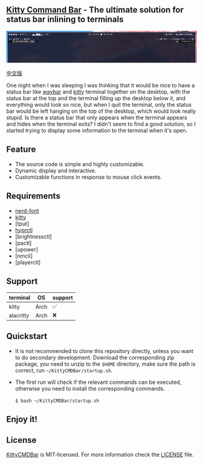## [Kitty Command Bar](https://github.com/ther0ok1eboy/KittyCMDBar) - The ultimate solution for status bar inlining to terminals

<center><img src="https://raw.githubusercontent.com/ther0ok1eboy/KittyCMDBar/master/src/demo.png"></center>

[中文版](./README_cn.md)

One night when I was sleeping I was thinking that it would be nice to have a status bar like [waybar](https://github.com/Alexays/Waybar) and [kitty](https://github.com/kovidgoyal/kitty) terminal together on the desktop, with the status bar at the top and the terminal filling up the desktop below it, and everything would look so nice, but when I quit the terminal, only the status bar would be left hanging on the top of the desktop, which would look really stupid. Is there a status bar that only appears when the terminal appears and hides when the terminal exits? I didn't seem to find a good solution, so I started trying to display some information to the terminal when it's open.

## Feature

- The source code is simple and highly customizable.
- Dynamic display and interactive.
- Customizable functions in response to mouse click events.

## Requirements
- [nerd-font](https://www.nerdfonts.com/)
- [kitty](https://github.com/kovidgoyal/kitty)
- [tput]
- [hyprctl](https://github.com/hyprwm/Hyprland)
- [brightnessctl]
- [pactl]
- [upower]
- [nmcli]
- [playerctl]

## Support

| terminal  | OS   | support |
|-----------|------|---------|
| kitty     | Arch | ✅      |
| alacritty | Arch | ❌      |

## Quickstart

+ It is not recommended to clone this repository directly, unless you want to do secondary development. Download the corresponding zip package, you need to unzip to the `$HOME` directory, make sure the path is correct, run `~/KittyCMDBar/startup.sh`.

+ The first run will check if the relevant commands can be executed, otherwise you need to install the corresponding commands.

    `$ bash ~/KittyCMDBar/startup.sh`

## Enjoy it!

## License

[KittyCMDBar](https://github.com/ther0ok1eboy/KittyCMDBar) is MIT-licensed. For more information check the [LICENSE](LICENSE) file.
